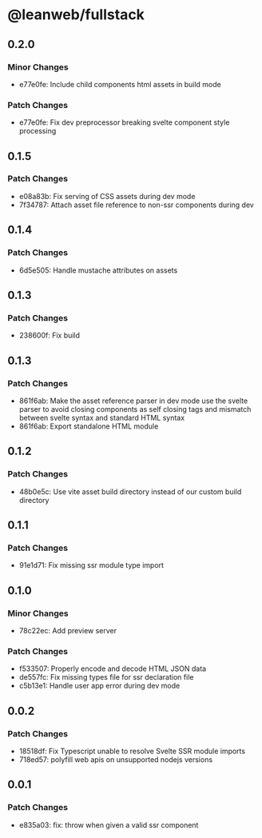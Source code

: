 # @leanweb/fullstack

## 0.2.0

### Minor Changes

- e77e0fe: Include child components html assets in build mode

### Patch Changes

- e77e0fe: Fix dev preprocessor breaking svelte component style processing

## 0.1.5

### Patch Changes

- e08a83b: Fix serving of CSS assets during dev mode
- 7f34787: Attach asset file reference to non-ssr components during dev

## 0.1.4

### Patch Changes

- 6d5e505: Handle mustache attributes on assets

## 0.1.3

### Patch Changes

- 238600f: Fix build

## 0.1.3

### Patch Changes

- 861f6ab: Make the asset reference parser in dev mode use the svelte parser to avoid closing components as self closing tags and mismatch between svelte syntax and standard HTML syntax
- 861f6ab: Export standalone HTML module

## 0.1.2

### Patch Changes

- 48b0e5c: Use vite asset build directory instead of our custom build directory

## 0.1.1

### Patch Changes

- 91e1d71: Fix missing ssr module type import

## 0.1.0

### Minor Changes

- 78c22ec: Add preview server

### Patch Changes

- f533507: Properly encode and decode HTML JSON data
- de557fc: Fix missing types file for ssr declaration file
- c5b13e1: Handle user app error during dev mode

## 0.0.2

### Patch Changes

- 18518df: Fix Typescript unable to resolve Svelte SSR module imports
- 718ed57: polyfill web apis on unsupported nodejs versions

## 0.0.1

### Patch Changes

- e835a03: fix: throw when given a valid ssr component
